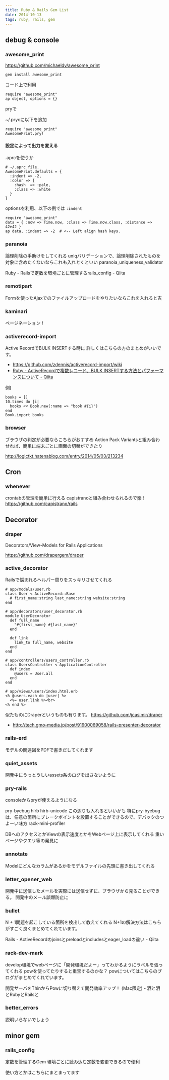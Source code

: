 ```yaml
---
title: Ruby & Rails Gem List
date: 2014-10-13
tags: ruby, rails, gem
---
```


## debug & console


### awesome_print


<https://github.com/michaeldv/awesome_print>

`gem install awesome_print`


コード上で利用

```
require "awesome_print"
ap object, options = {}
```

pryで

~/.prycに以下を追加
```
require "awesome_print"
AwesomePrint.pry!
```

#### 設定によって出力を変える

.aprcを使うか
```
# ~/.aprc file.
AwesomePrint.defaults = {
  :indent => -2,
  :color => {
    :hash  => :pale,
    :class => :white
  }
}
```

optionsを利用、以下の例では `:indent`
```
require "awesome_print"
data = { :now => Time.now, :class => Time.now.class, :distance => 42e42 }
ap data, :indent => -2  # <-- Left align hash keys.
```



### paranoia

論理削除の手助けをしてくれる
uniqバリデーションで、論理削除されたものを対象に含めたくないならこれも入れとくといい paranoia_uniqueness_validator



Ruby - Railsで定数を環境ごとに管理するrails_config - Qiita

### remotipart

Formを使ったAjaxでのファイルアップロードをやりたいならこれを入れると吉

### kaminari

ページネーション！

### activerecord-import

Active RecordでBULK INSERTする時に 詳しくはこちらの方のまとめがいいです。


* <https://github.com/zdennis/activerecord-import/wiki>
* [Ruby - ActiveRecordで複数レコード、BULK INSERTする方法とパフォーマンスについて - Qiita](http://qiita.com/xend/items/79184ded56158ea1b97a)

例)
```
books = []
10.times do |i|
  books << Book.new(:name => "book #{i}")
end
Book.import books
```

### browser

ブラウザの判定が必要ならこちらがおすすめ
Action Pack Variantsと組み合わせれば、簡単に端末ごとに画面の切替ができたり

<http://logictkt.hatenablog.com/entry/2014/05/03/213234>

## Cron

### whenever

crontabの管理を簡単に行える
capistranoと組み合わせられるので楽！
https://github.com/capistrano/rails

## Decorator

### draper

Decorators/View-Models for Rails Applications

<https://github.com/drapergem/draper>


### active_decorator

Railsで悩まれるヘルパー周りをスッキリさせてくれる

```
# app/models/user.rb
class User < ActiveRecord::Base
  # first_name:string last_name:string website:string
end

# app/decorators/user_decorator.rb
module UserDecorator
  def full_name
    "#{first_name} #{last_name}"
  end

  def link
    link_to full_name, website
  end
end

# app/controllers/users_controller.rb
class UsersController < ApplicationController
  def index
    @users = User.all
  end
end
```

```
# app/views/users/index.html.erb
<% @users.each do |user| %>
  <%= user.link %><br>
<% end %>
```

似たものにDraperというものも有ります。
<https://github.com/jcasimir/draper>

* <http://tech.gmo-media.jp/post/91900069058/rails-presenter-decorator>

### rails-erd

モデルの関連図をPDFで書きだしてくれます

### quiet_assets

開発中にうっとうしいassets系のログを出さないように

### pry-rails

consoleからpryが使えるようになる

pry-byebug
hirb
hirb-unicode
この辺りも入れるといいかも
特にpry-byebugは、任意の箇所にブレークポイントを設置することができるので、デバックのつよーい味方
rack-mini-profiler

DBへのアクセスとかViewの表示速度とかをWebページ上に表示してくれる
重いページやクエリ等の発見に

### annotate

Modelにどんなカラムがあるかをモデルファイルの先頭に書き出してくれる

### letter_opener_web

開発中に送信したメールを実際には送信せずに、ブラウザから見ることができる。
開発中のメール誤爆防止に

### bullet

N + 1問題を起こしている箇所を検出して教えてくれる
N+1の解決方法はこちらがすごく良くまとめてくれています。



Rails - ActiveRecordのjoinsとpreloadとincludesとeager_loadの違い - Qiita

### rack-dev-mark

develop環境でwebページに「開発環境だよー」ってわかるようにラベルを張ってくれる
powを使ってたりすると重宝するのかな？
powについてはこちらのブログがまとめてくれています。



開発サーバをThinからPowに切り替えて開発効率アップ！ (Mac限定) - 酒と泪とRubyとRailsと

### better_errors

説明いらないでしょう


## minor gem

### rails_config

定数を管理するGem
環境ごとに読み込む定数を変更できるので便利

使い方とかはこちらにまとまってます
